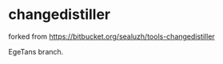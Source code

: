 # changedistiller

forked from https://bitbucket.org/sealuzh/tools-changedistiller

EgeTans branch.
